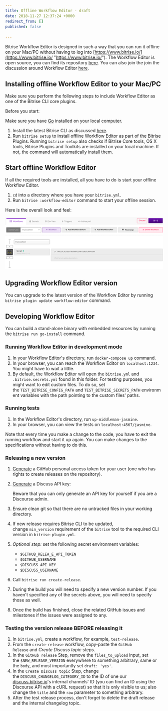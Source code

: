 ```yaml
---
title: Offline Workflow Editor - draft
date: 2018-11-27 12:37:24 +0000
redirect_from: []
published: false

---
```

Bitrise Workflow Editor is designed in such a way that you can run it offline on your Mac/PC without having to log into [https://www.bitrise.io/](https://www.bitrise.io/ "https://www.bitrise.io/"). The Workflow Editor is open source, you can find its repository [here](https://github.com/bitrise-io/bitrise-workflow-editor). You can also join the join the discussion around Workflow Editor [here](https://discuss.bitrise.io/t/workflow-editor-v2-open-source-offline-workflow-editor/39).

## Installing offline Workflow Editor to your Mac/PC

Make sure you perform the following steps to include Workflow Editor as one of the Bitrise CLI core plugins.

Before you start:

Make sure you have [Go](https://golang.org/) installed on your local computer.

1. Install the latest Bitrise CLI as discussed [here](/bitrise-cli/installation/).
2. Run `bitrise setup` to install offline Workflow Editor as part of the Bitrise Plugins. Running `bitrise setup` also checks if Bitrise Core tools, OS X tools, Bitrise Plugins and Toolkits are installed on your local machine. If not, the command will automatically install them.

## Start offline Workflow Editor

If all the required tools are installed, all you have to do is start your offline Workflow Editor.

1. `cd` into a directory where you have your `bitrise.yml`.
2. Run `bitrise :workflow-editor` command to start your offline session.

Here is the overall look and feel:

![](/img/offline-workflow-editor.png)

## Upgrading Workflow Editor version

You can upgrade to the latest version of the Workflow Editor by running `bitrise plugin update workflow-editor` command.

## Developing Workflow Editor

You can build a stand-alone binary with embedded resources by running the `bitrise run go-install` command.

### Running Workflow Editor in development mode

1. In your Workflow Editor's directory, run `docker-compose up` command.
2. In your browser, you can reach the Workflow Editor on `localhost:1234`. You might have to wait a little.
3. By default, the Workflow Editor will open the `bitrise.yml` and `.bitrise.secrets.yml` found in this folder. For testing purposes, you might want to edit custom files. To do so, set the `TEST_BITRISE_CONFIG_PATH` and `TEST_BITRISE_SECRETS_PATH` environment variables with the path pointing to the custom files' paths.

### Running tests

1. In the Workflow Editor's directory, run `up-middleman-jasmine`.
2. In your browser, you can view the tests on `localhost:4567/jasmine`.

Note that every time you make a change to the code, you have to exit the running workflow and start it up again. You can make changes to the specifications without having to do this.

### Releasing a new version

1. [Generate](https://github.com/settings/tokens) a GitHub personal access token for your user (one who has rights to create releases on the repository).
2. [Generate](https://discuss.bitrise.io/admin/api/keys) a Discuss API key:

   Beware that you can only generate an API key for yourself if you are a Discourse admin.
3. Ensure clean git so that there are no untracked files in your working directory.
4. If new release requires Bitrise CLI to be updated, change `min_version` requirement of the `bitrise` tool to the required CLI version in `bitrise-plugin.yml`.
5. _Optional step:_ set the following secret environment variables:
   * `$GITHUB_RELEA_E_API_TOKEN`
   * `$GITHUB_USERNAME`
   * `$DISCUSS_API_KEY`
   * `$DISCUSS_USERNAME`
6. Call `bitrise run create-release`.
7. During the build you will need to specify a new version number. If you haven't specified any of the secrets above, you will need to specify those as well.
8. Once the build has finished, close the related GitHub issues and milestones if the issues were assigned to any.

### Testing the version release BEFORE releasing it

1. In `bitrise.yml`, create a workflow, for example, `test-release`.
2. From the `create-release` workflow, copy-paste the `GitHub Release` and _Create Discuss topic_ steps.
3. In the `GitHub release` Step, remove the `files_to_upload` input, set the `$NEW_RELEASE_VERSION` everywhere to something arbitrary, same or the `body`, and most importantly set `draft: 'yes'`.
4. In the `Create Discuss topic` Step, change the `DISCUSS_CHANGELOG_CATEGORY_ID` to the ID of one our [discuss.bitrise.io](https://discuss.bitrise.io)'s internal channels' ID (you can find an ID using the Discourse API with a cURL request) so that it is only visible to us; also change the `title` and the `raw` parameter to something arbitrary.
5. After the test release process, don't forget to delete the draft release and the internal changelog topic.